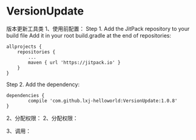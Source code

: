 # VersionUpdate
版本更新工具类
1、使用前配置：
Step 1. Add the JitPack repository to your build file
Add it in your root build.gradle at the end of repositories:

    allprojects {
        repositories {
            ...
            maven { url 'https://jitpack.io' }
        }
    }

Step 2. Add the dependency:

    dependencies {
            compile 'com.github.lxj-helloworld:VersionUpdate:1.0.8'
    }

2、分配权限：
2、分配权限：



<!-- 网络访问 -->
<uses-permission android:name="android.permission.INTERNET"/>
<!-- 访问GSM网络信息 -->
<uses-permission android:name="android.permission.ACCESS_NETWORK_STATE"/>
<!-- 获取当前WiFi接入状态以及WLAN热点信息 -->
<uses-permission android:name="android.permission.ACCESS_WIFI_STATE"/>
<!-- SD卡写权限 -->
<uses-permission android:name="android.permission.WRITE_EXTERNAL_STORAGE"/>
<!-- SD卡读权限 -->
<uses-permission android:name="android.permission.READ_EXTERNAL_STORAGE"/>




3、调用：







